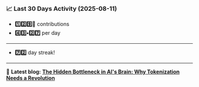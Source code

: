 <!--START_STATS-->
### 📈 Last 30 Days Activity (2025-08-11)  
- **1️⃣2️⃣9️⃣🎱** contributions  
- **4️⃣3️⃣•2️⃣7️⃣** per day
---
- **7️⃣2️⃣** day streak!
---
📝 **Latest blog:** [**The Hidden Bottleneck in AI's Brain: Why Tokenization Needs a Revolution**](https://andriak.com/blog/tokenization-revolution)
<!--END_STATS-->
